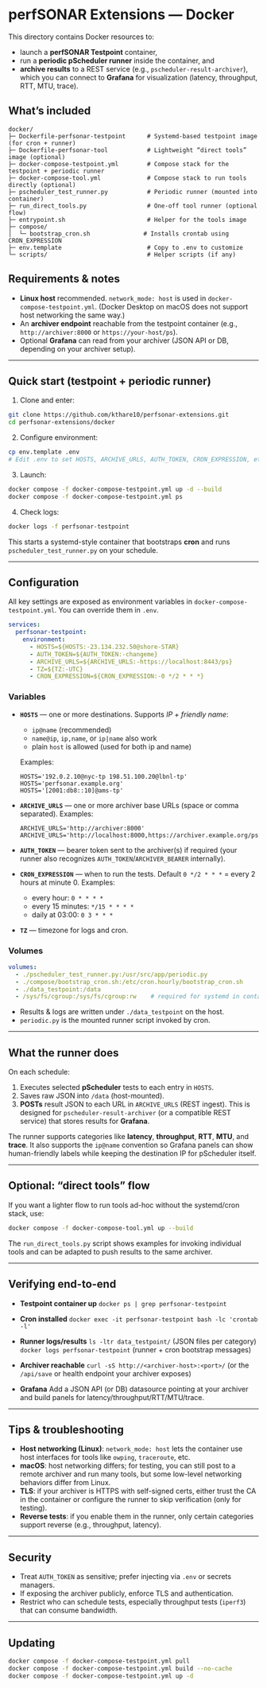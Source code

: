 # perfSONAR Extensions — Docker

This directory contains Docker resources to:

* launch a **perfSONAR Testpoint** container,
* run a **periodic pScheduler runner** inside the container, and
* **archive results** to a REST service (e.g., `pscheduler-result-archiver`), which you can connect to **Grafana** for visualization (latency, throughput, RTT, MTU, trace).

## What’s included

```
docker/
├─ Dockerfile-perfsonar-testpoint      # Systemd-based testpoint image (for cron + runner)
├─ Dockerfile-perfsonar-tool           # Lightweight “direct tools” image (optional)
├─ docker-compose-testpoint.yml        # Compose stack for the testpoint + periodic runner
├─ docker-compose-tool.yml             # Compose stack to run tools directly (optional)
├─ pscheduler_test_runner.py           # Periodic runner (mounted into container)
├─ run_direct_tools.py                 # One-off tool runner (optional flow)
├─ entrypoint.sh                       # Helper for the tools image
├─ compose/
│  └─ bootstrap_cron.sh               # Installs crontab using CRON_EXPRESSION
├─ env.template                        # Copy to .env to customize
└─ scripts/                            # Helper scripts (if any)
```

## Requirements & notes

* **Linux host** recommended. `network_mode: host` is used in `docker-compose-testpoint.yml`. (Docker Desktop on macOS does not support host networking the same way.)
* An **archiver endpoint** reachable from the testpoint container (e.g., `http://archiver:8000` or `https://your-host/ps`).
* Optional **Grafana** can read from your archiver (JSON API or DB, depending on your archiver setup).

---

## Quick start (testpoint + periodic runner)

1. Clone and enter:

```bash
git clone https://github.com/kthare10/perfsonar-extensions.git
cd perfsonar-extensions/docker
```

2. Configure environment:

```bash
cp env.template .env
# Edit .env to set HOSTS, ARCHIVE_URLS, AUTH_TOKEN, CRON_EXPRESSION, etc.
```

3. Launch:

```bash
docker compose -f docker-compose-testpoint.yml up -d --build
docker compose -f docker-compose-testpoint.yml ps
```

4. Check logs:

```bash
docker logs -f perfsonar-testpoint
```

This starts a systemd-style container that bootstraps **cron** and runs `pscheduler_test_runner.py` on your schedule.

---

## Configuration

All key settings are exposed as environment variables in `docker-compose-testpoint.yml`. You can override them in `.env`.

```yaml
services:
  perfsonar-testpoint:
    environment:
      - HOSTS=${HOSTS:-23.134.232.50@shore-STAR}
      - AUTH_TOKEN=${AUTH_TOKEN:-changeme}
      - ARCHIVE_URLS=${ARCHIVE_URLS:-https://localhost:8443/ps}
      - TZ=${TZ:-UTC}
      - CRON_EXPRESSION=${CRON_EXPRESSION:-0 */2 * * *}
```

### Variables

* **`HOSTS`** — one or more destinations. Supports *IP + friendly name*:

  * `ip@name`  (recommended)
  * `name@ip`, `ip,name`, or `ip|name` also work
  * plain `host` is allowed (used for both ip and name)

  Examples:

  ```
  HOSTS='192.0.2.10@nyc-tp 198.51.100.20@lbnl-tp'
  HOSTS='perfsonar.example.org'
  HOSTS='[2001:db8::10]@ams-tp'
  ```

* **`ARCHIVE_URLS`** — one or more archiver base URLs (space or comma separated).
  Examples:

  ```
  ARCHIVE_URLS='http://archiver:8000'
  ARCHIVE_URLS='http://localhost:8000,https://archiver.example.org/ps'
  ```

* **`AUTH_TOKEN`** — bearer token sent to the archiver(s) if required (your runner also recognizes `AUTH_TOKEN`/`ARCHIVER_BEARER` internally).

* **`CRON_EXPRESSION`** — when to run the tests. Default `0 */2 * * *` = every 2 hours at minute 0.
  Examples:

  * every hour: `0 * * * *`
  * every 15 minutes: `*/15 * * * *`
  * daily at 03:00: `0 3 * * *`

* **`TZ`** — timezone for logs and cron.

### Volumes

```yaml
volumes:
  - ./pscheduler_test_runner.py:/usr/src/app/periodic.py
  - ./compose/bootstrap_cron.sh:/etc/cron.hourly/bootstrap_cron.sh
  - ./data_testpoint:/data
  - /sys/fs/cgroup:/sys/fs/cgroup:rw    # required for systemd in container
```

* Results & logs are written under `./data_testpoint` on the host.
* `periodic.py` is the mounted runner script invoked by cron.

---

## What the runner does

On each schedule:

1. Executes selected **pScheduler** tests to each entry in `HOSTS`.
2. Saves raw JSON into `/data` (host-mounted).
3. **POSTs** result JSON to each URL in `ARCHIVE_URLS` (REST ingest).
   This is designed for `pscheduler-result-archiver` (or a compatible REST service) that stores results for **Grafana**.

The runner supports categories like **latency**, **throughput**, **RTT**, **MTU**, and **trace**. It also supports the `ip@name` convention so Grafana panels can show human-friendly labels while keeping the destination IP for pScheduler itself.

---

## Optional: “direct tools” flow

If you want a lighter flow to run tools ad-hoc without the systemd/cron stack, use:

```bash
docker compose -f docker-compose-tool.yml up --build
```

The `run_direct_tools.py` script shows examples for invoking individual tools and can be adapted to push results to the same archiver.

---

## Verifying end-to-end

* **Testpoint container up**
  `docker ps | grep perfsonar-testpoint`

* **Cron installed**
  `docker exec -it perfsonar-testpoint bash -lc 'crontab -l'`

* **Runner logs/results**
  `ls -ltr data_testpoint/` (JSON files per category)
  `docker logs perfsonar-testpoint` (runner + cron bootstrap messages)

* **Archiver reachable**
  `curl -sS http://<archiver-host>:<port>/` (or the `/api/save` or health endpoint your archiver exposes)

* **Grafana**
  Add a JSON API (or DB) datasource pointing at your archiver and build panels for latency/throughput/RTT/MTU/trace.

---

## Tips & troubleshooting

* **Host networking (Linux)**: `network_mode: host` lets the container use host interfaces for tools like `owping`, `traceroute`, etc.
* **macOS**: host networking differs; for testing, you can still post to a remote archiver and run many tools, but some low-level networking behaviors differ from Linux.
* **TLS**: if your archiver is HTTPS with self-signed certs, either trust the CA in the container or configure the runner to skip verification (only for testing).
* **Reverse tests**: if you enable them in the runner, only certain categories support reverse (e.g., throughput, latency).

---

## Security

* Treat `AUTH_TOKEN` as sensitive; prefer injecting via `.env` or secrets managers.
* If exposing the archiver publicly, enforce TLS and authentication.
* Restrict who can schedule tests, especially throughput tests (`iperf3`) that can consume bandwidth.

---

## Updating

```bash
docker compose -f docker-compose-testpoint.yml pull
docker compose -f docker-compose-testpoint.yml build --no-cache
docker compose -f docker-compose-testpoint.yml up -d
```
